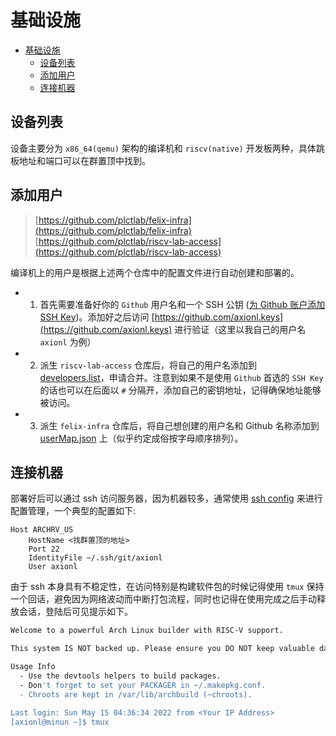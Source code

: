 # 基础设施

- [基础设施](#基础设施)
  - [设备列表](#设备列表)
  - [添加用户](#添加用户)
  - [连接机器](#连接机器)

## 设备列表

设备主要分为 `x86_64(qemu)` 架构的编译机和 `riscv(native)` 开发板两种，具体跳板地址和端口可以在群置顶中找到。

## 添加用户

> [https://github.com/plctlab/felix-infra](https://github.com/plctlab/felix-infra) <br/>
> [https://github.com/plctlab/riscv-lab-access](https://github.com/plctlab/riscv-lab-access)

编译机上的用户是根据上述两个仓库中的配置文件进行自动创建和部署的。

- 1. 首先需要准备好你的 `Github` 用户名和一个 SSH 公钥 ([为 Github 账户添加 SSH Key](https://docs.github.com/cn/authentication/connecting-to-github-with-ssh/adding-a-new-ssh-key-to-your-github-account))。添加好之后访问 [https://github.com/axionl.keys](https://github.com/axionl.keys) 进行验证（这里以我自己的用户名 `axionl` 为例）
- 2. 派生 `riscv-lab-access` 仓库后，将自己的用户名添加到 [developers.list](https://github.com/plctlab/riscv-lab-access/blob/main/developers.list)，申请合并。注意到如果不是使用 `Github` 首选的 `SSH Key` 的话也可以在后面以 `#` 分隔开，添加自己的密钥地址，记得确保地址能够被访问。
- 3. 派生 `felix-infra` 仓库后，将自己想创建的用户名和 Github 名称添加到 [userMap.json](https://github.com/plctlab/felix-infra/blob/main/userMap.json) 上（似乎约定成俗按字母顺序排列）。

## 连接机器

部署好后可以通过 ssh 访问服务器，因为机器较多，通常使用 [ssh config](https://www.man7.org/linux/man-pages/man5/ssh_config.5.html) 来进行配置管理，一个典型的配置如下:

```config
Host ARCHRV_US
    HostName <找群置顶的地址>
    Port 22
    IdentityFile ~/.ssh/git/axionl
    User axionl
```

由于 ssh 本身具有不稳定性，在访问特别是构建软件包的时候记得使用 `tmux` 保持一个回话，避免因为网络波动而中断打包流程，同时也记得在使用完成之后手动释放会话，登陆后可见提示如下。

```bash
Welcome to a powerful Arch Linux builder with RISC-V support.

This system IS NOT backed up. Please ensure you DO NOT keep valuable data here!

Usage Info
  - Use the devtools helpers to build packages.
  - Don't forget to set your PACKAGER in ~/.makepkg.conf.
  - Chroots are kept in /var/lib/archbuild (~chroots).

Last login: Sun May 15 04:36:34 2022 from <Your IP Address>
[axionl@minun ~]$ tmux
```